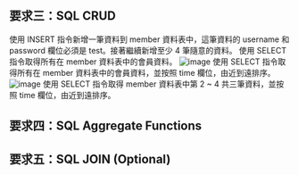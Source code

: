 ## 要求三：SQL CRUD
使用 INSERT 指令新增一筆資料到 member 資料表中，這筆資料的 username 和password 欄位必須是 test。接著繼續新增至少 4 筆隨意的資料。
使用 SELECT 指令取得所有在 member 資料表中的會員資料。
![image](https://user-images.githubusercontent.com/95182061/151557950-a1fe5201-3d90-441b-9c13-77b0791e04a5.png)
使用 SELECT 指令取得所有在 member 資料表中的會員資料，並按照 time 欄位，由近到遠排序。
![image](https://user-images.githubusercontent.com/95182061/151558768-f708e11b-03ca-4d84-bc69-eac7dac3cb53.png)
使用 SELECT 指令取得 member 資料表中第 2 ~ 4 共三筆資料，並按照 time 欄位，由近到遠排序。
## 要求四：SQL Aggregate Functions
## 要求五：SQL JOIN (Optional)
